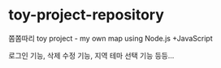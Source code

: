 # toy-project-repository
쫌쫌따리 toy project - my own map using Node.js +JavaScript

로그인 기능, 삭제 수정 기능, 지역 테마 선택 기능 등등...
